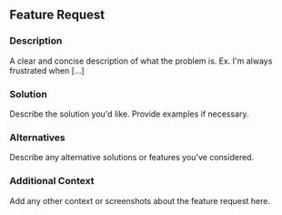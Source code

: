 ## Feature Request

### Description
A clear and concise description of what the problem is. Ex. I'm always frustrated when [...]

### Solution
Describe the solution you'd like. Provide examples if necessary.

### Alternatives
Describe any alternative solutions or features you've considered.

### Additional Context
Add any other context or screenshots about the feature request here.